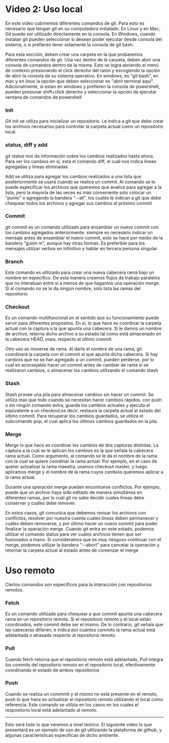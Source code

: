 
# Video 2: Uso local

En este video cubriremos diferentes comandos de git.
Para esto es necesario que tengan git en su computadora instalado.
En Linux y en Mac, Git puede ser utilizado directamente en la consola.
En Windows, cuando instalan git pueden seleccionar si desean poder ejecutar desde consola del sistema, o si prefieren tener solamente la consola de git bash.

Para esta sección, deben crear una carpeta en la que probaremos diferentes comandos de git.
Una vez dentro de la carpeta, deben abrir una consola de comandos dentro de la misma.
Esto se logra abriendo el menú de contexto presionando el click derecho del ratón y escogiendo la opción de abrir la consola de su sistema operativo. En windows, es "git bash", en mac y en linux la opción que deben seleccionar es "abrir terminal aquí". Adicionalmente, si estan en windows y prefieren la consola de powershell, pueden presionar shift+click derecho y seleccionar la opción de ejecutar ventana de comandos de powershell


### Init

Git init se utiliza para inicializar un repositorio. Le indica a git que debe crear los archivos necesarios para controlar la carpeta actual como un repositorio local. 

### status, diff y add

git status nos da información sobre los cambios realizados hasta ahora. Para ver los cambios en sí, está el comando diff, el cuál nos indica líneas agregadas y líneas eliminadas

Add se utiliza para agregar los cambios realizados a una lista que posteriormente se usará cuando se realice un commit. Al comando se le puede especificar los archivos que queremos que analice para agregar a la lista, pero la mayoría de las veces es más conveniente solo colocar un "punto" o agregando la bandera "--all", los cuales le indican a git que debe chequear todos los archivos y agregar sus cambios al próximo commit

### Commit

git commit es un comando utilizado para ensamblar un nuevo commit con los cambios agregados anteriormente. 
siempre es necesario indicar un mensaje antes de ensamblar el nuevo commit, esto se hace por medio de la bandera "guión m", aunque hay otras formas.
Es preferible para los mensajes utilizar verbos en  infinitivo y hablar en tercera persona singular.

### Branch

Este comando es utilizado para crear una nueva cabecera rama bajo un nombre en específico. 
De esta manera creamos flujos de trabajo paralelos que no interatúan entre sí a menos de que hagamos una operación merge. 
Si al comando no se le da ningún nombre, solo lista las ramas del repositorio

### Checkout

Es un comando multifuncional en el sentido que su funcionamiento puede servir para diferentes propósitos. En sí, lo que hace es coordinar la carpeta actual con la captura a la que apunta una cabecera. Si le damos un nombre de archivo, retorna dicho archivo a su estado tal como está almacenado en la cabecera HEAD, osea, respecto al último commit.

Otro uso es moverse de rama. Al darle el nombre de una rama, git coordinará la carpeta con el commit al que apunta dicha cabecera. Si hay cambios que no se han agregado a un commit, pueden perderse, por lo cual es aconsejable hacer un commit antes de cambiar de rama si se realizaron cambios, o almacenar los cambios utilizando el comando stash


### Stash

Stash provee una pila para almacenar cambios sin hacer un commit. Se utiliza más que todo cuando se necesitan hacer cambios rápidos. con push o sin ningún comando extra, guarda los cambios actuales y ejecuta el equivalente a un checkout,es decir, restaura la carpeta actual al estado del último commit. Para recuperar los cambios guardados, se utiliza el subcomando pop, el cual aplica los últimos cambios guardados en la pila. 


### Merge

Merge lo que hace es coordinar los cambios de dos capturas distintas. La captura a la cual se le aplican los cambios es la que señala la cabecera rama actual. Como argumento, al comando se le da el nombre de la rama con la cual se quiere coordinar la rama actual. 
Por ejemplo, en el caso de querer actualizar la rama maestra, usamos checkout master, y luego aplicamos merge y el nombre de la rama cuyos cambios queremos aplicar a la rama actual. 

Durante una operación merge pueden encontrarse conflictos. 
Por ejemplo, puede que un archivo haya sido editado de manera simultánea en diferentes ramas, por lo cuál git no sabe decidir cuales líneas debe conservar y cuáles debe remover. 

En estos casos, git comunica que debemos revisar los archivos con conflictos, resolver por nuestra cuenta cuales líneas deben permanecer y cuáles deben removerse, y por último hacer un nuevo commit para poder finalizar la operación merge.
Cuando git entra en este estado, podemos utilizar el comando status para ver cuales archivos tienen que ser fusionados a mano. Si consideramos que es muy riesgoso continuar con el merge, podemos utilizar la bandera "--abort" para cancelar la operación y retornar la carpeta actual al estado antes de comenzar el merge

# Uso remoto

Ciertos comandos son específicos para la interacción con repositorios remotos.

### Fetch

Es un comando utilizado para chequear a que commit apunta una cabecera rama en un repositorio remoto. Si el repositorio remoto y el local están coordinados, este commit debe ser el mismo. De lo contrario, git señala que las cabeceras difieren, e indica por cuantos commits la rama actual está adelantada o atrasada respecto al repositorio remoto

### Pull

Cuando fetch retorna que el repositorio remoto está adelantado, Pull integra los commits del repositorio remoto en el repositorio local, efectivamente coordinando el estado de ambos repositorios

### Push

Cuando se realiza un commmit y el mismo no está presente en el remoto, push lo que hace es actualizar el repositorio remoto utilizando el local como referencia. Este comando se utilzia en los casos en los cuales el respositorio local está adelantado al remoto.


--- 

Esto será todo lo que veremos a nivel teórico. El siguiente video lo que presentará es un ejemplo de uso de git utilizando la plataforma de github, y algunas características específicas de dicho ambiente. 
